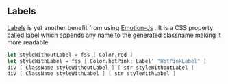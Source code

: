 ## Labels

[Labels](https://emotion.sh/docs/labels) is yet another benefit from using [Emotion-Js](https://github.com/emotion-js/emotion) . It is a CSS property called label which appends any name to the generated classname making it more readable.
```fsharp
let styleWithoutLabel = fss [ Color.red ]
let styleWithLabel = fss [ Color.hotPink; Label' "HotPinkLabel" ]
div [ ClassName styleWithoutLabel ] [ str styleWithoutLabel ]
div [ ClassName styleWithLabel ] [ str styleWithLabel ]
```